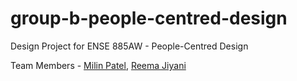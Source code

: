 # group-b-people-centred-design
Design Project for ENSE 885AW - People-Centred Design

Team Members - [Milin Patel](https://github.com/milinpatel13298), [Reema Jiyani](https://github.com/RMJ916)
